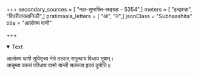 +++
secondary_sources = [ "महा-सुभाषित-सङ्ग्रहः - 5354",]
meters = [ "इन्द्रवज्रा", "विपरीताख्यानिकी",]
pratimaala_letters = [ "आ", "त",]
jsonClass = "Subhaashita"
title = "आलोक्य पाणी"

+++

<details open><summary>Text</summary>

आलोक्य पाणी सुविमृज्य नेत्रे तल्पात् समुत्थाय विधाय भूषाम्।  
आचुम्ब्य कान्तं परिधाय वासो यान्ती सलज्जा हृदयं दुनोति॥
</details>
